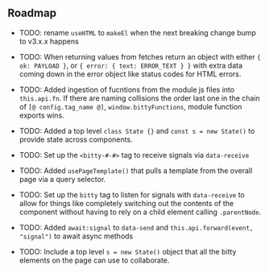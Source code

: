 ## Roadmap 

- TODO: rename `useHTML` to `makeEl` when
the next breaking change bump to v3.x.x happens

- TODO: When returning values from fetches
return an object with either `{ ok: PAYLOAD }`, 
or `{ error: { text: ERROR_TEXT } }` with 
extra data coming down in the error object
like status codes for HTML errors. 

- TODO: Added ingestion of fucntions from 
the module js files into `this.api.fn`. 
If there are naming collisions the order
last one in the chain of `[@ config.tag_name @]`,
`window.bittyFunctions`, module function
exports wins. 

- TODO: Added a top level `class State {}` and
`const s = new State()` to provide state across
components. 

- TODO: Set up the `<bitty-#-#>` tag to receive signals
via `data-receive`

- TODO: Added `usePageTemplate()` that pulls
a template from the overall page via
a query selector.

- TODO: Set up the `bitty` tag to listen
for signals with `data-receive` to allow
for things like completely switching out
the contents of the component without
having to rely on a child element calling
`.parentNode`. 

- TODO: Added `await:signal` to `data-send`
and `this.api.forward(event, "signal")`
to await async methods

- TODO: Include a top level `s = new State()`
object that all the bitty elements
on the page can use to collaborate. 
